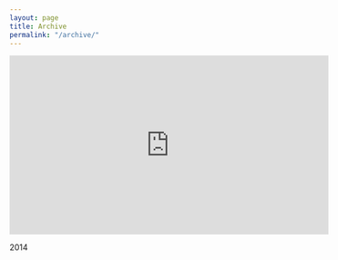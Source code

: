 ```yaml
---
layout: page
title: Archive
permalink: "/archive/"
---
```


<iframe width="560" height="315" src="https://www.youtube.com/embed/ArOpcaPYnsQ" frameborder="0" allow="accelerometer; autoplay; encrypted-media; gyroscope; picture-in-picture" allowfullscreen></iframe>

2014

